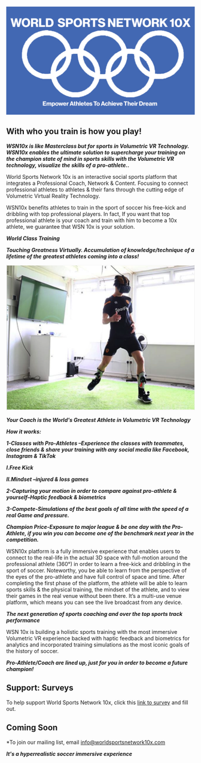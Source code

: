 


![](/images/leeslogojpeg.jpg)




       


## With who you train is how you play!

***WSN10x is like Masterclass but for sports in Volumetric VR Technology. WSN10x enables the ultimate solution to supercharge your training on the champion state of mind in sports skills with the Volumetric VR technology, visualize the skills of a pro-athlete..***

World Sports Network 10x is an interactive social sports platform that integrates a Professional Coach, Network & Content. Focusing to connect professional athletes to athletes & their fans through the cutting edge of Volumetric Virtual Reality Technology.

WSN10x benefits athletes to train in the sport of soccer his free-kick and dribbling with top professional players. In fact, If you want that top professional athlete is your coach and train with him to become a 10x athlete, we guarantee that WSN 10x is your solution. 

***World Class Training***

***Touching Greatness Virtually. Accumulation of knowledge/technique of a lifetime of the greatest athletes coming into a class!***


![](/images/solution.jpg.png)

***Your Coach is the World's Greatest Athlete in Volumetric VR Technology***

***How it works:***

***1-Classes with Pro-Athletes –Experience the classes with teammates, close friends & share your training with any social media like Facebook, Instagram & TikTok***

***I.Free Kick***

***II.Mindset –injured & loss games***
                  
***2-Capturing your motion in order to compare against pro-athlete & yourself–Haptic feedback & biometrics***

***3-Compete-Simulations of the best goals of all time with the speed of a real Game and pressure.***

***Champion Price-Exposure to major league & be one day with the Pro-Athlete, if you win you can become one of the benchmark next year in the competition.***


WSN10x platform is a fully immersive experience that enables users to connect to the real-life in the actual 3D space with full-motion around the professional athlete (360°) in order to learn a free-kick and dribbling in the sport of soccer. Noteworthy, you be able to learn from the perspective of the eyes of the pro-athlete and have full control of space and time. After completing the first phase of the platform, the athlete will be able to learn sports skills & the physical training, the mindset of the athlete, and to view their games in the real venue without been there. It’s a multi-use venue platform, which means you can see the live broadcast from any device.


***The next generation of sports coaching and over the top sports track performance***

WSN 10x is building a holistic sports training with the most immersive Volumetric VR experience backed with haptic feedback and biometrics for analytics and incorporated training simulations as the most iconic goals of the history of soccer.

***Pro-Athlete/Coach are lined up, just for you in order to become a future champion!***

## Support: Surveys
To help support World Sports Network 10x, click this [link to survey](https://forms.gle/qCB7x28kM2rjUCCA6) and fill out.

## Coming Soon
*To join our mailing list, email info@worldsportsnetwork10x.com

***It's a hyperrealistic soccer immersive experience***
